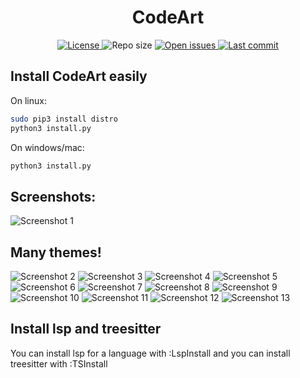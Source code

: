 <h1 align="center">CodeArt</h1>


<div align="center">
  <a href="https://github.com/artart222/CodeArt/blob/main/LICENSE">
    <img src="https://img.shields.io/github/license/artart222/CodeArt?color=important&style=flat-square" alt="License">
  </a>

  <img src="https://img.shields.io/github/repo-size/artart222/CodeArt?style=flat-square" alt="Repo size">

  <!--
  <a href="https://discordapp.com/channels/875388658637754428">
    <img src="https://img.shields.io/discord/875388658637754428?style=flat-square" alt="Discord server">
  </a>
  -->

  <a href="https://github.com/artart222/CodeArt/issues">
    <img src="https://img.shields.io/github/issues/artart222/CodeArt?color=ff0000&style=flat-square" alt="Open issues">
  </a>

  <a href="https://github.com/artart222/CodeArt/pulse">
    <img src="https://img.shields.io/github/last-commit/artart222/CodeArt?color=blueviolet&style=flat-square" alt="Last commit">
  </a>
</div>


<h2>Install CodeArt easily</h2>

On linux:
```bash
sudo pip3 install distro
python3 install.py
```

On windows/mac:
```bash
python3 install.py
```

<h2>Screenshots:</h2>
<img src="./utils/media/Screenshot1.png" alt="Screenshot 1">
<h2>Many themes!</h2>
<img src="./utils/media/Screenshot2.png" alt="Screenshot 2">
<img src="./utils/media/Screenshot3.png" alt="Screenshot 3">
<img src="./utils/media/Screenshot4.png" alt="Screenshot 4">
<img src="./utils/media/Screenshot5.png" alt="Screenshot 5">
<img src="./utils/media/Screenshot6.png" alt="Screenshot 6">
<img src="./utils/media/Screenshot7.png" alt="Screenshot 7">
<img src="./utils/media/Screenshot8.png" alt="Screenshot 8">
<img src="./utils/media/Screenshot9.png" alt="Screenshot 9">
<img src="./utils/media/Screenshot10.png" alt="Screenshot 10">
<img src="./utils/media/Screenshot11.png" alt="Screenshot 11">
<img src="./utils/media/Screenshot12.png" alt="Screenshot 12">
<img src="./utils/media/Screenshot13.png" alt="Screenshot 13">

<h2>Install lsp and treesitter</h2>
You can install lsp for a language with :LspInstall <language>
and you can install treesitter with :TSInstall <language>
